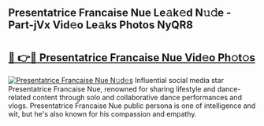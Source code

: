 ## Presentatrice Francaise Nue Le𝚊k𝚎d N𝚞𝚍e - Part-jVx Vid𝚎o Le𝚊ks Photos NyQR8

# <h2><a href="http://fb9o4l.evod.top/?m=Presentatrice+Francaise+Nue">🔗 👉🔴 Presentatrice Francaise Nue Vid𝚎o Ph𝚘t𝚘s</a></h2>

[![Presentatrice Francaise Nue N𝚞d𝚎s](https://i.imgur.com/8V9OHl7.gif)](http://fb9o4l.evod.top/?m=Presentatrice+Francaise+Nue)
Influential social media star Presentatrice Francaise Nue, renowned for sharing lifestyle and dance-related content through solo and collaborative dance performances and vlogs. Presentatrice Francaise Nue public persona is one of intelligence and wit, but he's also known for his compassion and empathy. 
